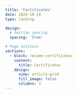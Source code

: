 ```yaml
---
title: 'Certificates'
date: 2024-10-24
type: landing

design:
  # Section spacing
  spacing: '5rem'

# Page sections
sections:
  - block: resume-certificates
    content:
      title: Certificates
    design:
      view: article-grid
      fill_image: false
      columns: 3
---
```

